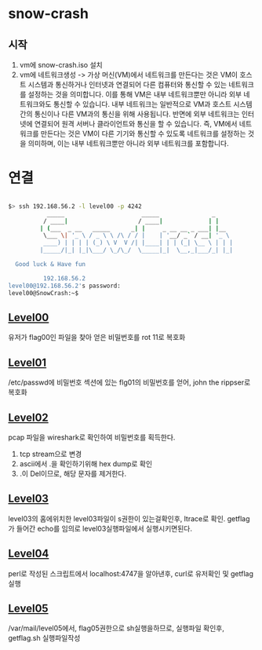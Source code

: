 # snow-crash

## 시작

1. vm에 snow-crash.iso 설치
2. vm에 네트워크생성 -> 가상 머신(VM)에서 네트워크를 만든다는 것은 VM이 호스트 시스템과 통신하거나 인터넷과 연결되어 다른 컴퓨터와 통신할 수 있는 네트워크를 설정하는 것을 의미합니다.
   이를 통해 VM은 내부 네트워크뿐만 아니라 외부 네트워크와도 통신할 수 있습니다. 내부 네트워크는 일반적으로 VM과 호스트 시스템 간의 통신이나 다른 VM과의 통신을 위해 사용됩니다. 반면에 외부 네트워크는 인터넷에 연결되어 원격 서버나 클라이언트와 통신을 할 수 있습니다.
   즉, VM에서 네트워크를 만든다는 것은 VM이 다른 기기와 통신할 수 있도록 네트워크를 설정하는 것을 의미하며, 이는 내부 네트워크뿐만 아니라 외부 네트워크를 포함합니다.

# 연결

```zsh

$> ssh 192.168.56.2 -l level00 -p 4242
           _____                      _____               _
          / ____|                    / ____|             | |
         | (___  _ __   _____      _| |     _ __ __ _ ___| |__
          \___ \| '_ \ / _ \ \ /\ / / |    | '__/ _` / __| '_ \
          ____) | | | | (_) \ V  V /| |____| | | (_| \__ \ | | |
         |_____/|_| |_|\___/ \_/\_/  \_____|_|  \__,_|___/_| |_|

  Good luck & Have fun

          192.168.56.2
level00@192.168.56.2's password:
level00@SnowCrash:~$ 

```



## [Level00](./level00/resources//README.md)
유저가 flag00인 파일을 찾아 얻은 비밀번호를 rot 11로 복호화

## [Level01](./level01/resources//README.md)
/etc/passwd에 비밀번호 섹션에 있는 flg01의 비밀번호를 얻어, john the rippser로 복호화

## [Level02](./level02/resources//README.md)
pcap 파일을 wireshark로 확인하여 비밀번호를 획득한다. 
1. tcp stream으로 변경
2. ascii에서 .을 확인하기위해 hex dump로 확인
3. .이 Del이므로, 해당 문자를 제거한다.

## [Level03](./level03/resources//README.md)
level03의 홈에위치한 level03파일이 s권한이 있는걸확인후, ltrace로 확인.
getflag가 들어간 echo를 임의로 level03실행파일에서 실행시키면된다.

## [Level04](./level01/resources//README.md)
perl로 작성된 스크립트에서 localhost:4747을 알아낸후, curl로 유저확인 및 getflag실행

## [Level05](./level05/resources//README.md)
/var/mail/level05에서, flag05권한으로 sh실행을하므로, 실행파일 확인후, getflag.sh 실행파일작성

